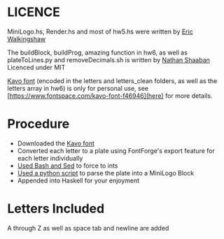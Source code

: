 # LICENCE
MiniLogo.hs, Render.hs and most of hw5.hs were written by [Eric Walkingshaw](https://github.com/walkie)

The buildBlock, buildProg, amazing function in hw6, as well as plateToLines.py and removeDecimals.sh is written by [Nathan Shaaban](https://github.com/ctrlaltf24) Licenced under MIT

[Kavo font](https://www.fontspace.com/kavo-font-f46946) (encoded in the letters and letters_clean folders, as well as the letters array in hw6) is only for personal use, see [https://www.fontspace.com/kavo-font-f46946](here) for more details.

# Procedure
- Downloaded the [Kavo font](https://www.fontspace.com/kavo-font-f46946)
- Converted each letter to a plate using FontForge's export feature for each letter individually
- [Used Bash and Sed](removeDecimals.sh) to force to ints
- [Used a python script](plateToLines.py) to parse the plate into a MiniLogo Block
- Appended into Haskell for your enjoyment
# Letters Included
A through Z as well as space tab and newline are added